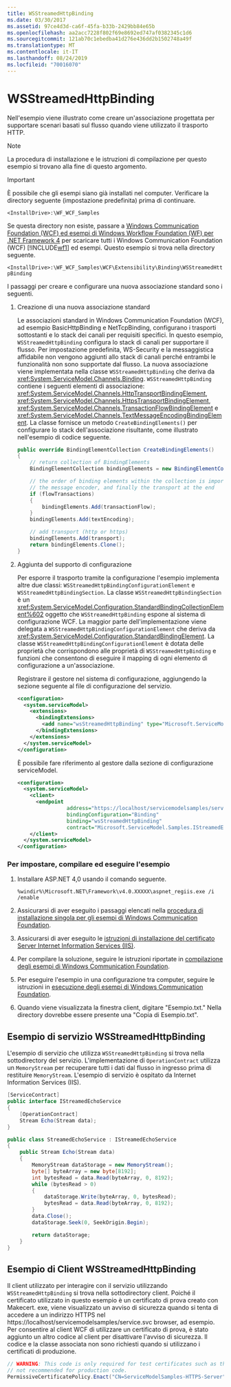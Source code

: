```yaml
---
title: WSStreamedHttpBinding
ms.date: 03/30/2017
ms.assetid: 97ce4d3d-ca6f-45fa-b33b-2429bb84e65b
ms.openlocfilehash: aa2acc7228f802f69e8692ed747af0382345c1d6
ms.sourcegitcommit: 121ab70c1ebedba41d276e436dd2b1502748a49f
ms.translationtype: MT
ms.contentlocale: it-IT
ms.lasthandoff: 08/24/2019
ms.locfileid: "70016070"
---
```

# <a name="wsstreamedhttpbinding"></a>WSStreamedHttpBinding

Nell'esempio viene illustrato come creare un'associazione progettata per supportare scenari basati sul flusso quando viene utilizzato il trasporto HTTP.

> [!NOTE]
> La procedura di installazione e le istruzioni di compilazione per questo esempio si trovano alla fine di questo argomento.

> [!IMPORTANT]
> È possibile che gli esempi siano già installati nel computer. Verificare la directory seguente (impostazione predefinita) prima di continuare.
>
> `<InstallDrive>:\WF_WCF_Samples`
>
> Se questa directory non esiste, passare a [Windows Communication Foundation (WCF) ed esempi di Windows Workflow Foundation (WF) per .NET Framework 4](https://go.microsoft.com/fwlink/?LinkId=150780) per scaricare tutti i Windows Communication Foundation (WCF) [!INCLUDE[wf1](../../../../includes/wf1-md.md)] ed esempi. Questo esempio si trova nella directory seguente.
>
> `<InstallDrive>:\WF_WCF_Samples\WCF\Extensibility\Binding\WSStreamedHttpBinding`

 I passaggi per creare e configurare una nuova associazione standard sono i seguenti.

1. Creazione di una nuova associazione standard

    Le associazioni standard in Windows Communication Foundation (WCF), ad esempio BasicHttpBinding e NetTcpBinding, configurano i trasporti sottostanti e lo stack dei canali per requisiti specifici. In questo esempio, `WSStreamedHttpBinding` configura lo stack di canali per supportare il flusso. Per impostazione predefinita, WS-Security e la messaggistica affidabile non vengono aggiunti allo stack di canali perché entrambi le funzionalità non sono supportate dal flusso. La nuova associazione viene implementata nella classe `WSStreamedHttpBinding` che deriva da <xref:System.ServiceModel.Channels.Binding>. `WSStreamedHttpBinding` contiene i seguenti elementi di associazione: <xref:System.ServiceModel.Channels.HttpTransportBindingElement>, <xref:System.ServiceModel.Channels.HttpsTransportBindingElement>, <xref:System.ServiceModel.Channels.TransactionFlowBindingElement> e <xref:System.ServiceModel.Channels.TextMessageEncodingBindingElement>. La classe fornisce un metodo `CreateBindingElements()` per configurare lo stack dell'associazione risultante, come illustrato nell'esempio di codice seguente.

    ```csharp
    public override BindingElementCollection CreateBindingElements()
    {
        // return collection of BindingElements
        BindingElementCollection bindingElements = new BindingElementCollection();

        // the order of binding elements within the collection is important: layered channels are applied in the order included, followed by
        // the message encoder, and finally the transport at the end
        if (flowTransactions)
        {
            bindingElements.Add(transactionFlow);
        }
        bindingElements.Add(textEncoding);

        // add transport (http or https)
        bindingElements.Add(transport);
        return bindingElements.Clone();
    }
    ```

2. Aggiunta del supporto di configurazione

    Per esporre il trasporto tramite la configurazione l'esempio implementa altre due classi: `WSStreamedHttpBindingConfigurationElement` e `WSStreamedHttpBindingSection`. La classe `WSStreamedHttpBindingSection` è un <xref:System.ServiceModel.Configuration.StandardBindingCollectionElement%602> oggetto che `WSStreamedHttpBinding` espone al sistema di configurazione WCF. La maggior parte dell'implementazione viene delegata a `WSStreamedHttpBindingConfigurationElement` che deriva da <xref:System.ServiceModel.Configuration.StandardBindingElement>. La classe `WSStreamedHttpBindingConfigurationElement` è dotata delle proprietà che corrispondono alle proprietà di `WSStreamedHttpBinding` e funzioni che consentono di eseguire il mapping di ogni elemento di configurazione a un'associazione.

    Registrare il gestore nel sistema di configurazione, aggiungendo la sezione seguente al file di configurazione del servizio.

    ```xml
    <configuration>
      <system.serviceModel>
        <extensions>
          <bindingExtensions>
            <add name="wsStreamedHttpBinding" type="Microsoft.ServiceModel.Samples.WSStreamedHttpBindingCollectionElement, WSStreamedHttpBinding, Version=0.0.0.0, Culture=neutral, PublicKeyToken=null" />
          </bindingExtensions>
        </extensions>
      </system.serviceModel>
    </configuration>
    ```

    È possibile fare riferimento al gestore dalla sezione di configurazione serviceModel.

    ```xml
    <configuration>
      <system.serviceModel>
        <client>
          <endpoint
                    address="https://localhost/servicemodelsamples/service.svc"
                    bindingConfiguration="Binding"
                    binding="wsStreamedHttpBinding"
                    contract="Microsoft.ServiceModel.Samples.IStreamedEchoService"/>
        </client>
      </system.serviceModel>
    </configuration>
    ```

### <a name="to-set-up-build-and-run-the-sample"></a>Per impostare, compilare ed eseguire l'esempio

1. Installare ASP.NET 4,0 usando il comando seguente.

    ```
    %windir%\Microsoft.NET\Framework\v4.0.XXXXX\aspnet_regiis.exe /i /enable
    ```

2. Assicurarsi di aver eseguito i passaggi elencati nella [procedura di installazione singola per gli esempi di Windows Communication Foundation](../../../../docs/framework/wcf/samples/one-time-setup-procedure-for-the-wcf-samples.md).

3. Assicurarsi di aver eseguito le [istruzioni di installazione del certificato Server Internet Information Services (IIS)](../../../../docs/framework/wcf/samples/iis-server-certificate-installation-instructions.md).

4. Per compilare la soluzione, seguire le istruzioni riportate in [compilazione degli esempi di Windows Communication Foundation](../../../../docs/framework/wcf/samples/building-the-samples.md).

5. Per eseguire l'esempio in una configurazione tra computer, seguire le istruzioni in [esecuzione degli esempi di Windows Communication Foundation](../../../../docs/framework/wcf/samples/running-the-samples.md).

6. Quando viene visualizzata la finestra client, digitare "Esempio.txt." Nella directory dovrebbe essere presente una "Copia di Esempio.txt".

## <a name="the-wsstreamedhttpbinding-sample-service"></a>Esempio di servizio WSStreamedHttpBinding

L'esempio di servizio che utilizza `WSStreamedHttpBinding` si trova nella sottodirectory del servizio. L'implementazione di `OperationContract` utilizza un `MemoryStream` per recuperare tutti i dati dal flusso in ingresso prima di restituire `MemoryStream`. L'esempio di servizio è ospitato da Internet Information Services (IIS).

```csharp
[ServiceContract]
public interface IStreamedEchoService
{
    [OperationContract]
    Stream Echo(Stream data);
}

public class StreamedEchoService : IStreamedEchoService
{
    public Stream Echo(Stream data)
    {
        MemoryStream dataStorage = new MemoryStream();
        byte[] byteArray = new byte[8192];
        int bytesRead = data.Read(byteArray, 0, 8192);
        while (bytesRead > 0)
        {
            dataStorage.Write(byteArray, 0, bytesRead);
            bytesRead = data.Read(byteArray, 0, 8192);
        }
        data.Close();
        dataStorage.Seek(0, SeekOrigin.Begin);

        return dataStorage;
    }
}
```

## <a name="the-wsstreamedhttpbinding-sample-client"></a>Esempio di Client WSStreamedHttpBinding

Il client utilizzato per interagire con il servizio utilizzando `WSStreamedHttpBinding` si trova nella sottodirectory client. Poiché il certificato utilizzato in questo esempio è un certificato di prova creato con Makecert. exe, viene visualizzato un avviso di sicurezza quando si tenta di accedere a un indirizzo HTTPS nel https://localhost/servicemodelsamples/service.svc browser, ad esempio. Per consentire al client WCF di utilizzare un certificato di prova, è stato aggiunto un altro codice al client per disattivare l'avviso di sicurezza. Il codice e la classe associata non sono richiesti quando si utilizzano i certificati di produzione.

```csharp
// WARNING: This code is only required for test certificates such as those created by makecert. It is
// not recommended for production code.
PermissiveCertificatePolicy.Enact("CN=ServiceModelSamples-HTTPS-Server");
```
